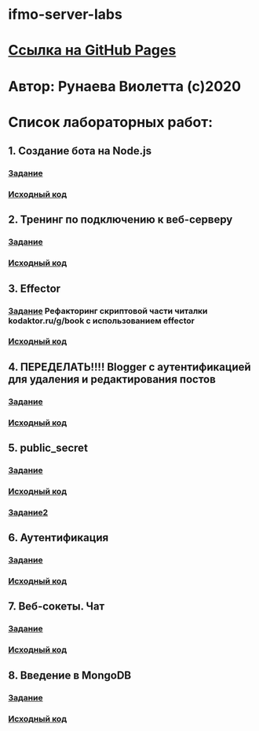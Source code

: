 # ifmo-server-labs
# [Ссылка на GitHub Pages](https://vitarunaeva.github.io/itmo-js-labs/)
# Автор: Рунаева Виолетта (с)2020


# Список лабораторных работ:
## 1. Создание бота на Node.js
  ### [Задание](https://kodaktor.ru/g/bots)
  ### [Исходный код](https://github.com/vitarunaeva/telegram-bot)
  
## 2. Тренинг по подключению к веб-серверу
  ### [Задание](http://kodaktor.ru/telnet)
  ### [Исходный код](https://github.com/vitarunaeva/http-telnet)
  
## 3. Effector
  ### [Задание](https://kodaktor.ru/effector_intro)  Рефакторинг скриптовой части читалки kodaktor.ru/g/book с использованием effector
  ### [Исходный код](https://github.com/vitarunaeva/effector)
  
## 4. ПЕРЕДЕЛАТЬ!!!! Blogger с аутентификацией для удаления и редактирования постов
  ### [Задание](https://kodaktor.ru/blogger_task)  
  ### [Исходный код](https://github.com/vitarunaeva/blogger)
  
  
## 5. public_secret
  ### [Задание](https://kodaktor.ru/g/public09092019)  
  ### [Исходный код](https://github.com/vitarunaeva/public_secret)
  ### [Задание2](https://kodaktor.ru/g/secret2311) 
  
## 6. Аутентификация 
  ### [Задание](http://kodaktor.ru/sessions2019/2)  
  ### [Исходный код](https://github.com/vitarunaeva/auth)
  
  
## 7. Веб-сокеты. Чат
  ### [Задание](https://kodaktor.ru/g/websockets_lab)  
  ### [Исходный код](https://github.com/vitarunaeva/websocket-chat)
  
## 8. Введение в MongoDB
  ### [Задание](https://kodaktor.ru/g/08112019)  
  ### [Исходный код](https://github.com/vitarunaeva/mongodb-intro)
  
  
  
  
  

  
  
